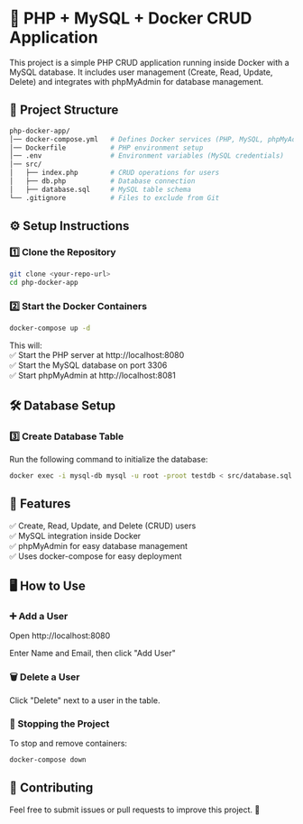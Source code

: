 # 🚀 PHP + MySQL + Docker CRUD Application

This project is a simple PHP CRUD application running inside Docker with a MySQL database. It includes user management (Create, Read, Update, Delete) and integrates with phpMyAdmin for database management.

## 📂 Project Structure
```sh
php-docker-app/
│── docker-compose.yml   # Defines Docker services (PHP, MySQL, phpMyAdmin)
│── Dockerfile           # PHP environment setup
│── .env                 # Environment variables (MySQL credentials)
│── src/
│   ├── index.php        # CRUD operations for users
│   ├── db.php           # Database connection
│   ├── database.sql     # MySQL table schema
└── .gitignore           # Files to exclude from Git
```
## ⚙️ Setup Instructions

### 1️⃣ Clone the Repository
```sh
git clone <your-repo-url>
cd php-docker-app
```
### 2️⃣ Start the Docker Containers
```sh
docker-compose up -d
```
This will:  
✅ Start the PHP server at http://localhost:8080  
✅ Start the MySQL database on port 3306  
✅ Start phpMyAdmin at http://localhost:8081  

## 🛠️ Database Setup

### 3️⃣ Create Database Table

Run the following command to initialize the database:
```sh
docker exec -i mysql-db mysql -u root -proot testdb < src/database.sql
```
## 🌟 Features

✅ Create, Read, Update, and Delete (CRUD) users  
✅ MySQL integration inside Docker  
✅ phpMyAdmin for easy database management  
✅ Uses docker-compose for easy deployment

## 🖥️ How to Use

### ➕ Add a User

Open http://localhost:8080

Enter Name and Email, then click "Add User"

### 🗑️ Delete a User

Click "Delete" next to a user in the table.

### 🔧 Stopping the Project

To stop and remove containers:
```sh
docker-compose down
```
## 🤝 Contributing

Feel free to submit issues or pull requests to improve this project. 🚀
